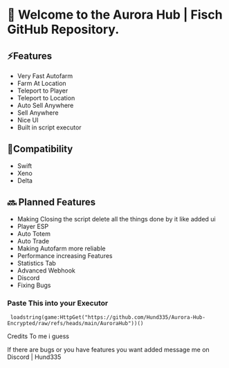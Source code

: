 # 🎣 Welcome to the Aurora Hub | Fisch GitHub Repository.

## ⚡Features
  - Very Fast Autofarm
  - Farm At Location
  - Teleport to Player
  - Teleport to Location
  - Auto Sell Anywhere
  - Sell Anywhere
  - Nice UI
  - Built in script executor
    
## 🔌Compatibility
* Swift
* Xeno
* Delta

## 🔜 Planned Features
* Making Closing the script delete all the things done by it like added ui
* Player ESP
* Auto Totem
* Auto Trade
* Making Autofarm more reliable
* Performance increasing Features
* Statistics Tab
* Advanced Webhook
* Discord
* Fixing Bugs
  
### Paste This into your Executor
```
 loadstring(game:HttpGet("https://github.com/Hund335/Aurora-Hub-Encrypted/raw/refs/heads/main/AuroraHub"))()
```

Credits To me i guess

If there are bugs or you have features you want added message me on Discord | Hund335

